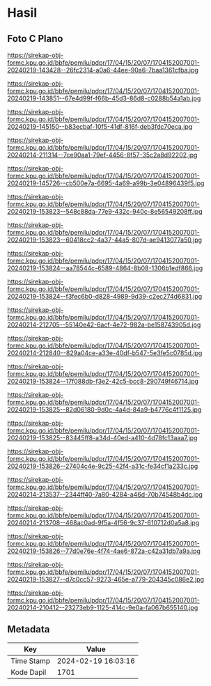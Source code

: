 # Hasil

## Foto C Plano

https://sirekap-obj-formc.kpu.go.id/bbfe/pemilu/pdpr/17/04/15/20/07/1704152007001-20240219-143428--26fc2314-a0a6-44ee-90a6-7baa1361cfba.jpg

https://sirekap-obj-formc.kpu.go.id/bbfe/pemilu/pdpr/17/04/15/20/07/1704152007001-20240219-143851--67e4d99f-f66b-45d3-86d8-c0288b54a1ab.jpg

https://sirekap-obj-formc.kpu.go.id/bbfe/pemilu/pdpr/17/04/15/20/07/1704152007001-20240219-145150--b83ecbaf-10f5-41df-816f-deb3fdc70eca.jpg

https://sirekap-obj-formc.kpu.go.id/bbfe/pemilu/pdpr/17/04/15/20/07/1704152007001-20240214-211314--7ce90aa1-79ef-4456-8f57-35c2a8d92202.jpg

https://sirekap-obj-formc.kpu.go.id/bbfe/pemilu/pdpr/17/04/15/20/07/1704152007001-20240219-145726--cb500e7a-6695-4a69-a99b-3e04896439f5.jpg

https://sirekap-obj-formc.kpu.go.id/bbfe/pemilu/pdpr/17/04/15/20/07/1704152007001-20240219-153823--548c88da-77e9-432c-940c-8e56549208ff.jpg

https://sirekap-obj-formc.kpu.go.id/bbfe/pemilu/pdpr/17/04/15/20/07/1704152007001-20240219-153823--60418cc2-4a37-44a5-807d-ae9413077a50.jpg

https://sirekap-obj-formc.kpu.go.id/bbfe/pemilu/pdpr/17/04/15/20/07/1704152007001-20240219-153824--aa78544c-6589-4864-8b08-1306b1edf866.jpg

https://sirekap-obj-formc.kpu.go.id/bbfe/pemilu/pdpr/17/04/15/20/07/1704152007001-20240219-153824--f3fec6b0-d828-4989-9d39-c2ec274d6831.jpg

https://sirekap-obj-formc.kpu.go.id/bbfe/pemilu/pdpr/17/04/15/20/07/1704152007001-20240214-212705--55140e42-6acf-4e72-982a-be158743905d.jpg

https://sirekap-obj-formc.kpu.go.id/bbfe/pemilu/pdpr/17/04/15/20/07/1704152007001-20240214-212840--829a04ce-a33e-40df-b547-5e3fe5c0785d.jpg

https://sirekap-obj-formc.kpu.go.id/bbfe/pemilu/pdpr/17/04/15/20/07/1704152007001-20240219-153824--17f088db-f3e2-42c5-bcc8-290749f46714.jpg

https://sirekap-obj-formc.kpu.go.id/bbfe/pemilu/pdpr/17/04/15/20/07/1704152007001-20240219-153825--82d06180-9d0c-4a4d-84a9-b4776c4f1125.jpg

https://sirekap-obj-formc.kpu.go.id/bbfe/pemilu/pdpr/17/04/15/20/07/1704152007001-20240219-153825--83445ff8-a34d-40ed-a410-4d78fc13aaa7.jpg

https://sirekap-obj-formc.kpu.go.id/bbfe/pemilu/pdpr/17/04/15/20/07/1704152007001-20240219-153826--27404c4e-9c25-42f4-a31c-fe34cf1a233c.jpg

https://sirekap-obj-formc.kpu.go.id/bbfe/pemilu/pdpr/17/04/15/20/07/1704152007001-20240214-213537--2344ff40-7a80-4284-a46d-70b74548b4dc.jpg

https://sirekap-obj-formc.kpu.go.id/bbfe/pemilu/pdpr/17/04/15/20/07/1704152007001-20240214-213708--468ac0ad-9f5a-4f56-9c37-610712d0a5a8.jpg

https://sirekap-obj-formc.kpu.go.id/bbfe/pemilu/pdpr/17/04/15/20/07/1704152007001-20240219-153826--77d0e76e-4f74-4ae6-872a-c42a31db7a9a.jpg

https://sirekap-obj-formc.kpu.go.id/bbfe/pemilu/pdpr/17/04/15/20/07/1704152007001-20240219-153827--d7c0cc57-9273-465e-a779-204345c086e2.jpg

https://sirekap-obj-formc.kpu.go.id/bbfe/pemilu/pdpr/17/04/15/20/07/1704152007001-20240214-210412--23273eb9-1125-414c-9e0a-fa067b655140.jpg


## Metadata

| Key        | Value               |
| ---------- | ------------------- |
| Time Stamp | 2024-02-19 16:03:16 |
| Kode Dapil | 1701                |



